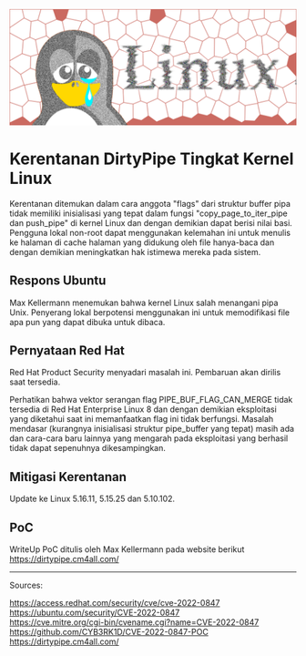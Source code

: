 
  
![Thumb](https://github.com/CSIRT-UMM/cysec-article/blob/main/17032022%20-%20LinuxDirtyPipe/Thumb.png)

#  Kerentanan DirtyPipe Tingkat Kernel Linux 


Kerentanan ditemukan dalam cara anggota "flags" dari struktur buffer pipa tidak memiliki inisialisasi yang tepat dalam fungsi "copy_page_to_iter_pipe dan push_pipe" di kernel Linux dan dengan demikian dapat berisi nilai basi. Pengguna lokal non-root dapat menggunakan kelemahan ini untuk menulis ke halaman di cache halaman yang didukung oleh file hanya-baca dan dengan demikian meningkatkan hak istimewa mereka pada sistem.


##  Respons Ubuntu

Max Kellermann menemukan bahwa kernel Linux salah menangani pipa Unix. Penyerang lokal berpotensi menggunakan ini untuk memodifikasi file apa pun yang dapat dibuka untuk dibaca.

##  Pernyataan Red Hat

Red Hat Product Security menyadari masalah ini. Pembaruan akan dirilis saat tersedia.

Perhatikan bahwa vektor serangan flag PIPE_BUF_FLAG_CAN_MERGE tidak tersedia di Red Hat Enterprise Linux 8 dan dengan demikian eksploitasi yang diketahui saat ini memanfaatkan flag ini tidak berfungsi. Masalah mendasar (kurangnya inisialisasi struktur pipe_buffer yang tepat) masih ada dan cara-cara baru lainnya yang mengarah pada eksploitasi yang berhasil tidak dapat sepenuhnya dikesampingkan.

## Mitigasi Kerentanan

Update ke Linux 5.16.11, 5.15.25 dan 5.10.102.<br>

##  PoC
WriteUp PoC ditulis oleh Max Kellermann pada website berikut
https://dirtypipe.cm4all.com/

---

Sources:<br>

https://access.redhat.com/security/cve/cve-2022-0847<br>
https://ubuntu.com/security/CVE-2022-0847<br>
https://cve.mitre.org/cgi-bin/cvename.cgi?name=CVE-2022-0847<br>
https://github.com/CYB3RK1D/CVE-2022-0847-POC<br>
https://dirtypipe.cm4all.com/<br>
